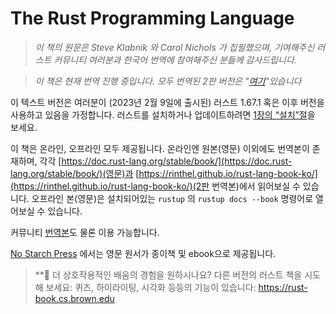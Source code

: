 # The Rust Programming Language

> *이 책의 원문은 Steve Klabnik 와 Carol Nichols 가 집필했으며,
> 기여해주신 러스트 커뮤니티 여러분과 한국어 번역에 참여해주신 분들께 감사드립니다.*

> *이 책은 현재 번역 진행 중입니다. 모두 번역된 2판 버전은
> "[여기](https://rinthel.github.io/rust-lang-book-ko)"있습니다*

이 텍스트 버전은 여러분이 (2023년 2월 9일에 출시된) 러스트 1.67.1 혹은
이후 버전을 사용하고 있음을 가정합니다. 러스트를 설치하거나 업데이트하려면
[1장의 “설치”절][install]<!-- ignore -->을 보세요.

이 책은 온라인, 오프라인 모두 제공됩니다.
온라인엔 원본(영문) 이외에도 번역본이 존재하며, 각각 [https://doc.rust-lang.org/stable/book/](https://doc.rust-lang.org/stable/book/)(영문)과
[https://rinthel.github.io/rust-lang-book-ko/](https://rinthel.github.io/rust-lang-book-ko/)(2판 번역본)에서 읽어보실 수 있습니다.
오프라인 본(영문)은 설치되어있는 `rustup` 의 `rustup docs --book` 명령어로 열어보실 수 있습니다.

커뮤니티 [번역본][translations]<!-- ignore -->도 물론 이용 가능합니다.

[No Starch Press][nsprust] 에서는 영문 원서가
종이책 및 ebook으로 제공됩니다.

[install]: ch01-01-installation.html
[editions]: appendix-05-editions.html
[nsprust]: https://nostarch.com/rust-programming-language-2nd-edition
[translations]: appendix-06-translation.html

> **🚨 더 상호작용적인 배움의 경험을 원하시나요? 다른 버전의 러스트 책을
> 시도해 보세요: 퀴즈, 하이라이팅, 시각화 등등의 기능이 있습니다:
> <https://rust-book.cs.brown.edu>
